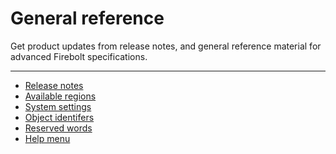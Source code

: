 # [](#general-reference)General reference

Get product updates from release notes, and general reference material for advanced Firebolt specifications.

* * *

- [Release notes](/Reference/release-notes/release-notes.html)
- [Available regions](/Reference/available-regions.html)
- [System settings](/Reference/system-settings.html)
- [Object identifers](/Reference/object-identifiers.html)
- [Reserved words](/Reference/reserved-words.html)
- [Help menu](/Reference/help-menu.html)